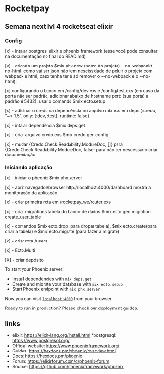 # Rocketpay
## Semana next lvl 4 rocketseat elixir

### Config
[x] - intalar postgres, elixir e phoenix framework.(esse você pode consultar na documentação no final do READ.md)

[x] - criando um projeto $mix phx.new (nome do projeto) --no-webpackt --no-html (como vai ser json não tem nescissidade de poluir o projeto com webpack e html, caso tenha ter é só remover o --no-webpack e o --no-html).

[x] configurando o banco em /config/dev.exs e /config/test.exs (em caso da porta não ser padrão, adicionar abaixo de hostname port: (sua porta) a padrão é 5432).
usar o comando $mix ecto.setup

[x] - adicinar o credo na dependência no arquivo mix.exs em deps  {:credo, "~> 1.5", only: [:dev, :test], runtime: false} 

[x] - intalar dependência $mix deps.get

[x] - criar arquivo credo.exs $mix credo gen.config

[x] - mudar {Credo.Check.Readability.ModuleDoc, []} para {Credo.Check.Readability.ModuleDoc, false} para não ser nescessário criar documentação.

### Iniciando aplicação

[x] - iniciar o pheonix $mix phx.server

[x] - abrir navegador/browser http://localhost:4000/dashboard mostra a monitoração da aplicação

[x] - criar primeira rota em /rocketpay_we/router.exs

[x] - criar migrations tabela do banco de dados $mix ecto.gen.migration create_user_table

[x] - comandos $mix ecto.drop (para dropar tabela), $mix ecto.create(para criar a tabela) e $mix ecto.migrate (para fazer  a migrate)

[x] - criar rota /users

[x] - Ecto.Multi 

[X] - criar depósito

To start your Phoenix server:

  * Install dependencies with `mix deps.get`
  * Create and migrate your database with `mix ecto.setup`
  * Start Phoenix endpoint with `mix phx.server`

Now you can visit [`localhost:4000`](http://localhost:4000) from your browser.

Ready to run in production? Please [check our deployment guides](https://hexdocs.pm/phoenix/deployment.html).

## links

  * elixir: https://elixir-lang.org/install.html
  *postgresql: https://www.postgresql.org/
  * Official website: https://www.phoenixframework.org/
  * Guides: https://hexdocs.pm/phoenix/overview.html
  * Docs: https://hexdocs.pm/phoenix
  * Forum: https://elixirforum.com/c/phoenix-forum
  * Source: https://github.com/phoenixframework/phoenix
  


